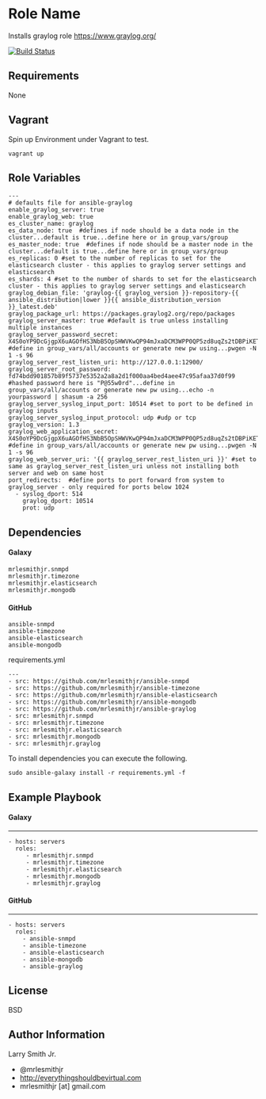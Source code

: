 Role Name
=========

Installs graylog role https://www.graylog.org/

[![Build Status](https://travis-ci.org/mrlesmithjr/ansible-graylog.svg?branch=master)](https://travis-ci.org/mrlesmithjr/ansible-graylog)

Requirements
------------

None

Vagrant
-------
Spin up Environment under Vagrant to test.
````
vagrant up
````

Role Variables
--------------
````
---
# defaults file for ansible-graylog
enable_graylog_server: true
enable_graylog_web: true
es_cluster_name: graylog
es_data_node: true  #defines if node should be a data node in the cluster...default is true...define here or in group_vars/group
es_master_node: true  #defines if node should be a master node in the cluster...default is true...define here or in group_vars/group
es_replicas: 0 #set to the number of replicas to set for the elasticsearch cluster - this applies to graylog server settings and elasticsearch
es_shards: 4 #set to the number of shards to set for the elasticsearch cluster - this applies to graylog server settings and elasticsearch
graylog_debian_file: 'graylog-{{ graylog_version }}-repository-{{ ansible_distribution|lower }}{{ ansible_distribution_version }}_latest.deb'
graylog_package_url: https://packages.graylog2.org/repo/packages
graylog_server_master: true #default is true unless installing multiple instances
graylog_server_password_secret: X4S0oYP9DcGjgpX6uAGOfHS3NbB5OpSHWVKwQP94mJxaDCM3WPP0QP5zd8uqZs2tDBPiKET6r81IJEumQkqAk6WOnqKwvCu1  #define in group_vars/all/accounts or generate new pw using...pwgen -N 1 -s 96
graylog_server_rest_listen_uri: http://127.0.0.1:12900/
graylog_server_root_password: fd74bdd901857b89f5737e5352a2a8a2d1f000aa4bed4aee47c95afaa37d0f99 #hashed password here is "P@55w0rd"...define in group_vars/all/accounts or generate new pw using...echo -n yourpassword | shasum -a 256
graylog_server_syslog_input_port: 10514 #set to port to be defined in graylog inputs
graylog_server_syslog_input_protocol: udp #udp or tcp
graylog_version: 1.3
graylog_web_application_secret: X4S0oYP9DcGjgpX6uAGOfHS3NbB5OpSHWVKwQP94mJxaDCM3WPP0QP5zd8uqZs2tDBPiKET6r81IJEumQkqAk6WOnqKwvCu1  #define in group_vars/all/accounts or generate new pw using...pwgen -N 1 -s 96
graylog_web_server_uri: '{{ graylog_server_rest_listen_uri }}' #set to same as graylog_server_rest_listen_uri unless not installing both server and web on same host
port_redirects:  #define ports to port forward from system to graylog_server - only required for ports below 1024
  - syslog_dport: 514
    graylog_dport: 10514
    prot: udp
````

Dependencies
------------

#### Galaxy
````
mrlesmithjr.snmpd
mrlesmithjr.timezone
mrlesmithjr.elasticsearch
mrlesmithjr.mongodb
````
#### GitHub
````
ansible-snmpd
ansible-timezone
ansible-elasticsearch
ansible-mongodb
````

requirements.yml
````
---
- src: https://github.com/mrlesmithjr/ansible-snmpd
- src: https://github.com/mrlesmithjr/ansible-timezone
- src: https://github.com/mrlesmithjr/ansible-elasticsearch
- src: https://github.com/mrlesmithjr/ansible-mongodb
- src: https://github.com/mrlesmithjr/ansible-graylog
- src: mrlesmithjr.snmpd
- src: mrlesmithjr.timezone
- src: mrlesmithjr.elasticsearch
- src: mrlesmithjr.mongodb
- src: mrlesmithjr.graylog
````

To install dependencies you can execute the following.
````
sudo ansible-galaxy install -r requirements.yml -f
````

Example Playbook
----------------

#### Galaxy
-----------
    - hosts: servers
      roles:
         - mrlesmithjr.snmpd
         - mrlesmithjr.timezone
         - mrlesmithjr.elasticsearch
         - mrlesmithjr.mongodb
         - mrlesmithjr.graylog
#### GitHub
-----------
    - hosts: servers
      roles:
        - ansible-snmpd
        - ansible-timezone
        - ansible-elasticsearch
        - ansible-mongodb
        - ansible-graylog

License
-------

BSD

Author Information
------------------

Larry Smith Jr.
- @mrlesmithjr
- http://everythingshouldbevirtual.com
- mrlesmithjr [at] gmail.com
